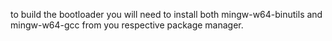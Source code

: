 to build the bootloader you will need to install both mingw-w64-binutils and mingw-w64-gcc from you respective package manager. 
